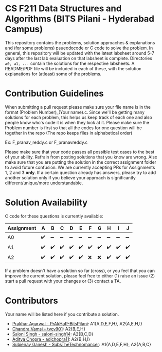 # CS F211 Data Structures and Algorithms (BITS Pilani - Hyderabad Campus)
This repository contains the problems, solution approaches & explanations and (for some problems) psueodocode or C code to solve the problem. In general, this repository will be updated with the latest labsheet around 5-7 days after the last lab evaluation on that labsheet is complete. Directories `a0, a1, ...` contain the solutions for the respective labsheets. A README/PDF file will be included in each of these, with the solution explanations for (atleast) some of the problems.

# Contribution Guidelines

When submitting a pull request please make sure your file name is in the format (Problem Number)_(Your name).c. Since we'll be getting many solutions for each problem, this helps us keep track of each one and also people know who's code it is when they look at it. Please make sure the Problem number is first so that all the codes for one question will be together in the repo (The repo keeps files in alphabetical order)

Ex: F_pranav_reddy.c or F_pranavreddy.c

Please make sure that your code passes all possible test cases to the best of your ability. Refrain from posting solutions that you know are wrong. Also make sure that you are putting the solution in the correct assignment folder to avoid future confusion. We are currently accepting PRs for Assignments 1, 2 and 3 **only**. If a certain question already has answers, please try to add another solution only if you believe your approach is significantly different/unique/more understandable. 

# Solution Availability

C code for these questions is currently available:

| Assignment   | A | B | C | D | E | F | G | H | I | J |
|--------------|-|-|-|-|-|-|-|-|-|-|
| A0 | :heavy_check_mark: | :heavy_minus_sign: | :heavy_minus_sign: | :heavy_minus_sign: | :heavy_minus_sign: | :heavy_minus_sign: | :heavy_minus_sign: | :heavy_minus_sign: | :heavy_minus_sign: | :heavy_minus_sign: |
| A1 | :heavy_check_mark: | :heavy_check_mark: | :heavy_check_mark: | :heavy_check_mark: | :heavy_check_mark: | :heavy_check_mark: | :heavy_check_mark: | :heavy_check_mark: | :heavy_check_mark: | :heavy_check_mark: |
| A2 | :heavy_check_mark: | :heavy_check_mark: | :heavy_check_mark: | :heavy_check_mark: | :heavy_check_mark: | :x: | :x: | :heavy_check_mark: | :heavy_check_mark: | :heavy_check_mark: |

If a problem doesn't have a solution so far (cross), or you feel that you can improve the current solution, please feel free to either (1) raise an issue (2) start a pull request with your changes or (3) contact a TA. 

# Contributors
Your name will be listed here if you contribute a solution.

* [Prakhar Agarwal - PrAkHaR-BitsPilani](https://github.com/PrAkHaR-BitsPilani): A1{A,D,E,F,H}, A2{A,E,H,I}
* [Chandra Vamsi - tvcv901](https://github.com/tvcv901): A2{B,E,H}
* [Saloni Singh - saloni-singh14](https://github.com/saloni-singh14): A2{B,C,D}
* [Aditya Chopra - adichopra11](https://github.com/adichopra11): A2{B,H,I}
* [Subienay Ganesh - SubsTheTechnomancer](https://github.com/SubsTheTechnomancer): A1{A,D,E,F,H}, A2{A,B,C} 
